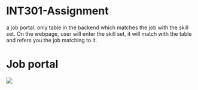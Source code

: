 # INT301-Assignment
a job portal. only table in the backend which matches the job with the skill set. On the webpage, user will enter the skill set, it will match with the table and refers you the job matching to it.
# Job portal
![](INT301-Assigenment/Screenshot9.png)
